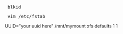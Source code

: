 <pre> blkid </pre>
<pre> vim /etc/fstab </pre>
UUID="your uuid here" /mnt/mymount xfs defaults 1 1


